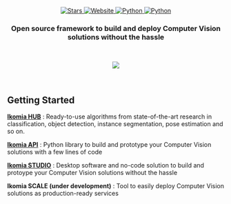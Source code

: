 
<a name="readme-top"></a>

<p align="center">
    <a href="https://github.com/Ikomia-dev/IkomiaAPI/stargazers">
        <img alt="Stars" src="https://img.shields.io/github/stars/Ikomia-dev?style=social">
    </a>
    <a href="https://ikomia.com/en/computer-vision-api/">
        <img alt="Website" src="https://img.shields.io/website/http/ikomia.com/en.svg?down_color=red&down_message=offline&up_message=online">
    </a>
    <a href="">
        <img alt="Python" src="https://img.shields.io/badge/os-win%2C%20linux-9cf">
    </a>
    <a href="">
        <img alt="Python" src="https://img.shields.io/badge/python-3.7%2C%203.8%2C%203.9-blueviolet">
    </a>
</p>

<!-- PROJECT LOGO -->
<div align="center">
  <h3 align="center">Open source framework to build and deploy Computer Vision solutions without the hassle</h3>
</div>
<br />
<p align="center">
  <kbd>
    <img src="https://user-images.githubusercontent.com/42171814/201488320-2c16e08a-1bcf-4e0e-bd8b-7aef3d8a16b7.png"/>
  </kbd>
</p>
<br />

<!-- GETTING STARTED -->
## Getting Started

**[Ikomia HUB](https://github.com/Ikomia-hub)** : Ready-to-use algorithms from state-of-the-art research in classification, object detection, instance segmentation, pose estimation and so on.

**[Ikomia API](https://github.com/Ikomia-dev/IkomiaApi)** : Python library to build and prototype your Computer Vision solutions with a few lines of code

**[Ikomia STUDIO](https://github.com/Ikomia-dev/IkomiaStudio)** : Desktop software and no-code solution to build and protoype your Computer Vision solutions without the hassle

**Ikomia SCALE (under development)** : Tool to easily deploy Computer Vision solutions as production-ready services 
